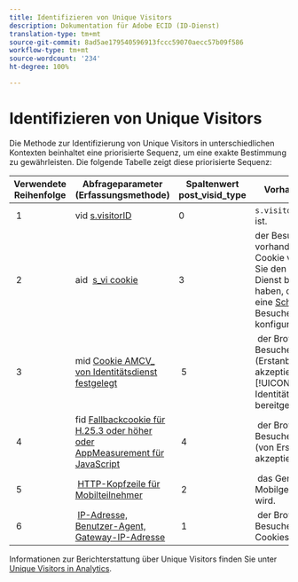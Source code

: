 ```yaml
---
title: Identifizieren von Unique Visitors
description: Dokumentation für Adobe ECID (ID-Dienst)
translation-type: tm+mt
source-git-commit: 8ad5ae179540596913fccc59070aecc57b09f586
workflow-type: tm+mt
source-wordcount: '234'
ht-degree: 100%

---
```



# Identifizieren von Unique Visitors

Die Methode zur Identifizierung von Unique Visitors in unterschiedlichen Kontexten beinhaltet eine priorisierte Sequenz, um eine exakte Bestimmung zu gewährleisten. Die folgende Tabelle zeigt diese priorisierte Sequenz:

| Verwendete Reihenfolge | Abfrageparameter (Erfassungsmethode) | Spaltenwert post_visid_type | Vorhanden, wenn |
|---|---|---|---|
|  1  | vid [s.visitorID](https://docs.adobe.com/content/help/de-DE/analytics/components/metrics/unique-visitors.translate.html)  | 0  | `s.visitorID` festgelegt ist. |
|  2  | aid  [s_vi cookie](https://docs.adobe.com/content/help/de-DE/analytics/components/metrics/unique-visitors.translate.html)  | 3  | der Besucher über vorhandenes s_vi-Cookie verfügt, bevor Sie den Besucher-ID-Dienst bereitgestellt haben, oder wenn Sie eine [Schonfrist](https://docs.adobe.com/content/help/de-DE/id-service/using/reference/analytics-reference/grace-period.html) für die Besucher-ID konfiguriert haben.  |
|  3  | mid [Cookie AMCV_ von Identitätsdienst festgelegt](https://docs.adobe.com/content/help/de-DE/id-service/using/home.html)  |  5  |  der Browser des Besuchers Cookies (Erstanbieter) akzeptiert und der [!UICONTROL Identitätsdienst] bereitgestellt wird.  |
|  4  | fid [Fallbackcookie für H.25.3 oder höher oder AppMeasurement für JavaScript](https://docs.adobe.com/content/help/de-DE/analytics/components/metrics/unique-visitors.translate.html)  |  4  |  der Browser des Besuchers Cookies (von Erstanbietern) akzeptiert.  |
|  5  |  [HTTP-Kopfzeile für Mobilteilnehmer](https://docs.adobe.com/content/help/de-DE/analytics/components/metrics/unique-visitors.translate.html)  |  2  |  das Gerät als Mobilgerät erkannt wird.  |
|  6  |  [IP-Adresse, Benutzer-Agent, Gateway-IP-Adresse](https://docs.adobe.com/content/help/de-DE/analytics/components/metrics/unique-visitors.translate.html)  |  1  |  der Browser des Besuchers keine Cookies akzeptiert. |

Informationen zur Berichterstattung über Unique Visitors finden Sie unter [Unique Visitors in Analytics](https://docs.adobe.com/content/help/de-DE/analytics/components/metrics/unique-visitors.translate.html).

